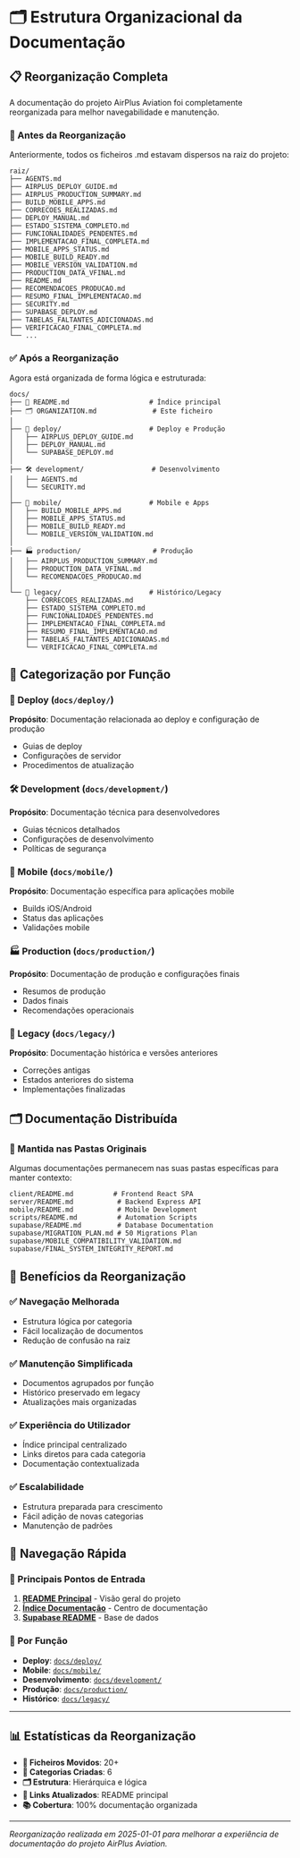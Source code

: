 # 🗂️ Estrutura Organizacional da Documentação

## 📋 Reorganização Completa

A documentação do projeto AirPlus Aviation foi completamente reorganizada para melhor navegabilidade e manutenção.

### 🔄 Antes da Reorganização

Anteriormente, todos os ficheiros .md estavam dispersos na raiz do projeto:

```
raiz/
├── AGENTS.md
├── AIRPLUS_DEPLOY_GUIDE.md
├── AIRPLUS_PRODUCTION_SUMMARY.md
├── BUILD_MOBILE_APPS.md
├── CORRECOES_REALIZADAS.md
├── DEPLOY_MANUAL.md
├── ESTADO_SISTEMA_COMPLETO.md
├── FUNCIONALIDADES_PENDENTES.md
├── IMPLEMENTACAO_FINAL_COMPLETA.md
├── MOBILE_APPS_STATUS.md
├── MOBILE_BUILD_READY.md
├── MOBILE_VERSION_VALIDATION.md
├── PRODUCTION_DATA_VFINAL.md
├── README.md
├── RECOMENDACOES_PRODUCAO.md
├── RESUMO_FINAL_IMPLEMENTACAO.md
├── SECURITY.md
├── SUPABASE_DEPLOY.md
├── TABELAS_FALTANTES_ADICIONADAS.md
├── VERIFICACAO_FINAL_COMPLETA.md
└── ...
```

### ✅ Após a Reorganização

Agora está organizada de forma lógica e estruturada:

```
docs/
├── 📖 README.md                    # Índice principal
├── 🗂️ ORGANIZATION.md              # Este ficheiro
│
├── 🚀 deploy/                      # Deploy e Produção
│   ├── AIRPLUS_DEPLOY_GUIDE.md
│   ├── DEPLOY_MANUAL.md
│   └── SUPABASE_DEPLOY.md
│
├── 🛠️ development/                 # Desenvolvimento
│   ├── AGENTS.md
│   └── SECURITY.md
│
├── 📱 mobile/                      # Mobile e Apps
│   ├── BUILD_MOBILE_APPS.md
│   ├── MOBILE_APPS_STATUS.md
│   ├── MOBILE_BUILD_READY.md
│   └── MOBILE_VERSION_VALIDATION.md
│
├── 🏭 production/                  # Produção
│   ├── AIRPLUS_PRODUCTION_SUMMARY.md
│   ├── PRODUCTION_DATA_VFINAL.md
│   └── RECOMENDACOES_PRODUCAO.md
│
└── 📜 legacy/                      # Histórico/Legacy
    ├── CORRECOES_REALIZADAS.md
    ├── ESTADO_SISTEMA_COMPLETO.md
    ├── FUNCIONALIDADES_PENDENTES.md
    ├── IMPLEMENTACAO_FINAL_COMPLETA.md
    ├── RESUMO_FINAL_IMPLEMENTACAO.md
    ├── TABELAS_FALTANTES_ADICIONADAS.md
    └── VERIFICACAO_FINAL_COMPLETA.md
```

## 📁 Categorização por Função

### 🚀 Deploy (`docs/deploy/`)

**Propósito**: Documentação relacionada ao deploy e configuração de produção

- Guias de deploy
- Configurações de servidor
- Procedimentos de atualização

### 🛠️ Development (`docs/development/`)

**Propósito**: Documentação técnica para desenvolvedores

- Guias técnicos detalhados
- Configurações de desenvolvimento
- Políticas de segurança

### 📱 Mobile (`docs/mobile/`)

**Propósito**: Documentação específica para aplicações mobile

- Builds iOS/Android
- Status das aplicações
- Validações mobile

### 🏭 Production (`docs/production/`)

**Propósito**: Documentação de produção e configurações finais

- Resumos de produção
- Dados finais
- Recomendações operacionais

### 📜 Legacy (`docs/legacy/`)

**Propósito**: Documentação histórica e versões anteriores

- Correções antigas
- Estados anteriores do sistema
- Implementações finalizadas

## 🗂️ Documentação Distribuída

### 📍 Mantida nas Pastas Originais

Algumas documentações permanecem nas suas pastas específicas para manter contexto:

```
client/README.md          # Frontend React SPA
server/README.md           # Backend Express API
mobile/README.md           # Mobile Development
scripts/README.md          # Automation Scripts
supabase/README.md         # Database Documentation
supabase/MIGRATION_PLAN.md # 50 Migrations Plan
supabase/MOBILE_COMPATIBILITY_VALIDATION.md
supabase/FINAL_SYSTEM_INTEGRITY_REPORT.md
```

## 🎯 Benefícios da Reorganização

### ✅ **Navegação Melhorada**

- Estrutura lógica por categoria
- Fácil localização de documentos
- Redução de confusão na raiz

### ✅ **Manutenção Simplificada**

- Documentos agrupados por função
- Histórico preservado em legacy
- Atualizações mais organizadas

### ✅ **Experiência do Utilizador**

- Índice principal centralizado
- Links diretos para cada categoria
- Documentação contextualizada

### ✅ **Escalabilidade**

- Estrutura preparada para crescimento
- Fácil adição de novas categorias
- Manutenção de padrões

## 🔗 Navegação Rápida

### 📖 Principais Pontos de Entrada

1. **[README Principal](../README.md)** - Visão geral do projeto
2. **[Índice Documentação](./README.md)** - Centro de documentação
3. **[Supabase README](../supabase/README.md)** - Base de dados

### 🎯 Por Função

- **Deploy**: [`docs/deploy/`](./deploy/)
- **Mobile**: [`docs/mobile/`](./mobile/)
- **Desenvolvimento**: [`docs/development/`](./development/)
- **Produção**: [`docs/production/`](./production/)
- **Histórico**: [`docs/legacy/`](./legacy/)

---

## 📊 Estatísticas da Reorganização

- **📄 Ficheiros Movidos**: 20+
- **📁 Categorias Criadas**: 6
- **🗂️ Estrutura**: Hierárquica e lógica
- **🔗 Links Atualizados**: README principal
- **📚 Cobertura**: 100% documentação organizada

---

_Reorganização realizada em 2025-01-01 para melhorar a experiência de documentação do projeto AirPlus Aviation._
